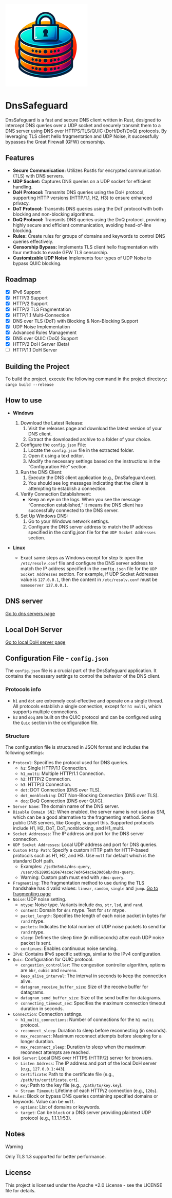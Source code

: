<img src="./sample-256.png" width="256">

# DnsSafeguard

DnsSafeguard is a fast and secure DNS client written in Rust, designed to intercept DNS queries over a UDP socket and securely transmit them to a DNS server using DNS over HTTPS/TLS/QUIC (DoH/DoT/DoQ) protocols. By leveraging TLS client hello fragmentation and UDP Noise, it successfully bypasses the Great Firewall (GFW) censorship.

## Features

* **Secure Communication:** Utilizes Rustls for encrypted communication (TLS) with DNS servers.
* **UDP Socket:** Captures DNS queries on a UDP socket for efficient handling.
* **DoH Protocol:** Transmits DNS queries using the DoH protocol, supporting HTTP versions (HTTP/1.1, H2, H3) to ensure enhanced privacy.
* **DoT Protocol:** Transmits DNS queries using the DoT protocol with both blocking and non-blocking algorithms.
* **DoQ Protocol:**  Transmits DNS queries using the DoQ protocol, providing highly secure and efficient communication, avoiding head-of-line blocking.
* **Rules:** Create rules for groups of domains and keywords to control DNS queries effectively.
* **Censorship Bypass:** Implements TLS client hello fragmentation with four methods to evade GFW TLS censorship.
* **Customizable UDP Noise** Implements four types of UDP Noise to bypass QUIC blocking.

## Roadmap

* [x] IPv6 Support
* [x] HTTP/3 Support
* [x] HTTP/2 Support
* [x] HTTP/2 TLS Fragmentation
* [x] HTTP/1.1 Multi-Connection
* [x] DNS over TLS (DoT) with Blocking & Non-Blocking Support
* [x] UDP Noise Implementation
* [x] Advanced Rules Management
* [x] DNS over QUIC (DoQ) Support
* [x] HTTP/2 DoH Server (Beta)
* [ ] HTTP/1.1 DoH Server

## Building the Project

To build the project, execute the following command in the project directory: `cargo build --release`

## How to use

* **Windows**
  1. Download the Latest Release:
      1. Visit the releases page and download the latest version of your DNS client.
      2. Extract the downloaded archive to a folder of your choice.
  2. Configure the `config.json` File:
      1. Locate the `config.json` file in the extracted folder.
      2. Open it using a text editor.
      3. Modify the necessary settings based on the instructions in the “Configuration File” section.
  3. Run the DNS Client:
      1. Execute the DNS client application (e.g., DnsSafeguard.exe).
      2. You should see log messages indicating that the client is attempting to establish a connection.
  4. Verify Connection Establishment:
      * Keep an eye on the logs. When you see the message “Connection established,” it means the DNS client has successfully connected to the DNS server.
  5. Set Up Windows DNS:
      1. Go to your Windows network settings.
      2. Configure the DNS server address to match the IP address specified in the config.json file for the `UDP Socket Addresses` section.

* **Linux**
  * Exact same steps as Windows except for step 5: open the `/etc/resolv.conf` file and configure the DNS server address to match the IP address specified in the `config.json` file for the `UDP Socket Addresses` section. For example, if UDP Socket Addresses value is `127.0.0.1`, then the content in `/etc/resolv.conf` must be `nameserver 127.0.0.1`.

## DNS server

[Go to dns servers page](/DNS.md)

## Local DoH Server

[Go to local DoH server page](/DOHSERVER.md)

## Configuration File - `config.json`

The `config.json` file is a crucial part of the DnsSafeguard application. It contains the necessary settings to control the behavior of the DNS client.

### Protocols info

* `h1` and `dot` are extremely cost-effective and operate on a single thread. All protocols establish a single connection, except for `h1 multi`, which supports multiple connections.
* `h3` and `doq` are built on the QUIC protocol and can be configured using the `Quic` section in the configuration file.

### Structure

The configuration file is structured in JSON format and includes the following settings:

* `Protocol`: Specifies the protocol used for DNS queries.
  * `h1`: Single HTTP/1.1 Connection.
  * `h1_multi`: Multiple HTTP/1.1 Connection.
  * `h2`: HTTP/2 Connection.
  * `h3`: HTTP/3 Connection.
  * `dot`: DOT Connection (DNS over TLS).
  * `dot_nonblocking`: DOT Non-Blocking Connection (DNS over TLS).
  * `doq`: DoQ Connection (DNS over QUIC).
* `Server Name`: The domain name of the DNS server.
* `Disable Domain SNI`: When enabled, the server name is not used as SNI, which can be a good alternative to the fragmenting method. Some public DNS servers, like Google, support this. Supported protocols include H1, H2, DoT, DoT_nonblocking, and H1_multi.
* `Socket Addresses`: The IP address and port for the DNS server connection.
* `UDP Socket Addresses`: Local UDP address and port for DNS queries.
* `Custom Http Path`: Specify a custom HTTP path for HTTP-based protocols such as H1, H2, and H3. Use `null` for default which is the standard DoH path.
  * Examples: `/jsd3n5nb4/dns-query`, `/user/d618995a10e74acec7ed454ac6e39d6eb/dns-query`.
  * Warning: Custom path must end with `/dns-query`.
* `Fragmenting`: The fragmentation method to use during the TLS handshake has 4 valid values: `linear`, `random`, `single` and `jump`. [Go to fragmenting page](/FRAG.md)
* `Noise`: UDP noise setting.
  * `ntype`: Noise type. Variants include `dns`, `str`, `lsd`, and `rand`.
  * `content`: Domain for `dns` ntype. Text for `str` ntype.
  * `packet_length`: Specifies the length of each noise packet in bytes for `rand` ntype.
  * `packets`: Indicates the total number of UDP noise packets to send for `rand` ntype.
  * `sleep`: Defines the sleep time (in milliseconds) after each UDP noise packet is sent.
  * `continues`: Enables continuous noise sending.
* `IPv6`: Contains IPv6 specific settings, similar to the IPv4 configuration.
* `Quic`: Configuration for QUIC protocol.
  * `congestion_controller`: The congestion controller algorithm, options are `bbr`, `cubic` and `newreno`.
  * `keep_alive_interval`: The interval in seconds to keep the connection alive.
  * `datagram_receive_buffer_size`: Size of the receive buffer for datagrams.
  * `datagram_send_buffer_size`: Size of the send buffer for datagrams.
  * `connecting_timeout_sec`: Specifies the maximum connection timeout duration in seconds.
* `Connection`: Connection settings.
  * `h1_multi_connections`: Number of connections for the `h1 multi` protocol.
  * `reconnect_sleep`: Duration to sleep before reconnecting (in seconds).
  * `max_reconnect`: Maximum reconnect attempts before sleeping for a longer duration.
  * `max_reconnect_sleep`: Duration to sleep when the maximum reconnect attempts are reached.
* `DoH Server`: Local DNS over HTTPS (HTTP/2) server for browsers.
  * `Listen Address`: The IP address and port of the local DoH server (e.g., `127.0.0.1:443`).
  * `Certificate`: Path to the certificate file (e.g., `/path/to/certificate.crt`).
  * `Key`: Path to the key file (e.g., `/path/to/key.key`).
  * `Stream Timeout`: Lifetime of each HTTP/2 connection (e.g., `120s`).
* `Rules`: Block or bypass DNS queries containing specified domains or keywords. Value can be `null`.
  * `options`: List of domains or keywords.
  * `target`: Can be `block` or a DNS server providing plaintext UDP protocol (e.g., 1.1.1.1:53).

## Notes

> [!WARNING]
> Only TLS 1.3 supported for better performance.

## License

This project is licensed under the Apache *2.0 License - see the LICENSE file for details.

